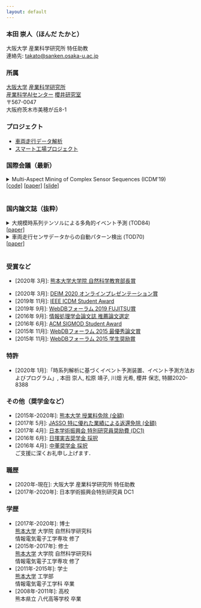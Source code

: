 ```yaml
---
layout: default
---
```


### 本田 崇人（ほんだ たかと）
<!-- 日本学術振興会 特別研究員 (DC1)  
大阪大学 産業科学研究所 博士後期課程3年  
 -->
大阪大学 産業科学研究所 特任助教  
連絡先: <takato@sanken.osaka-u.ac.jp>  

### 所属
[大阪大学](https://www.osaka-u.ac.jp/en/index.html)
[産業科学研究所](https://www.sanken.osaka-u.ac.jp/en/)  
[産業科学AIセンター](https://www.sanken.osaka-u.ac.jp/organization/ai_center/)
[櫻井研究室](https://www.dm.sanken.osaka-u.ac.jp)  
〒567-0047  
大阪府茨木市美穂が丘8-1  

### プロジェクト
- [車両走行データ解析](https://www.dm.sanken.osaka-u.ac.jp/industry/project_vehicle/)  
- [スマート工場プロジェクト](https://www.dm.sanken.osaka-u.ac.jp/industry/project_smart/)  

### 国際会議（最新）
<details>
<summary>
Multi-Aspect Mining of Complex Sensor Sequences (ICDM'19)<br>
<a href="https://github.com/TakatoHonda/CubeMarker">[code]</a>
<a href="https://takatohonda.github.io/paper/paper-icdm19.pdf">[paper]</a>
<a href="https://takatohonda.github.io/slide/slide-icdm19.pdf">[slide]</a>
</summary>
Takato Honda, Yasuko Matsubara, Ryo Neyama, Mutsumi Abe, Yasushi Sakurai: <u>``Multi-Aspect Mining of Complex Sensor Sequences”</u>, IEEE International Conference on Data Mining (ICDM), pp. 299-308, Beijing, China, November 8-11, 2019 (Regular paper) (Acceptance ratio 9.08%).
</details>

<!-- <details>
<summary>
Automatic Mining of Large IoT Sensor Tensor (ICDM'18 Workshop)<br>
<a href="https://ieeexplore.ieee.org/document/8637498">[paper]</a>
</summary>
Takato Honda, Yasuko Matsubara, Yasushi Sakurai: <u>``Automatic Mining of Large IoT Sensor Tensor"</u>, IEEE International Conference on Data Mining (ICDM) Ph.D. Forum, Singapore, November 17-20, 2018.
</details>

<details>
<summary>
Automatic Mining of Geographical Complex Sequences (SIGMOD'16 Workshop)<br>
<a href="https://dl.acm.org/citation.cfm?doid=2926693.2929903">[paper]</a>
</summary>
Takato Honda: <u>``TrailMarker: Automatic Mining of Geographical Complex Sequences"</u>, ACM SIGMOD International Conference on Management of Data (SIGMOD), Ph.D. Symposium, San Francisco, USA, June 2016. 
</details> -->
<br>

### 国内論文誌（抜粋）
<details>
<summary>
大規模時系列テンソルによる多角的イベント予測 (TOD84)<br>
<a href="https://ipsj.ixsq.nii.ac.jp/ej/index.php?active_action=repository_view_main_item_detail&page_id=13&block_id=8&item_id=202955&item_no=1">[paper]</a>
</summary>
本田 崇人, 松原 靖子, 川畑 光希, 櫻井 保志: “大規模時系列テンソルによる多角的イベント予測”, 情報処理学会論文誌:データベース, Vol. 13, No. 1, pp. 8-19, 2020年1月.
</details>

<details>
<summary>
車両走行センサデータからの自動パターン検出 (TOD70)<br>
<a href="https://ipsj.ixsq.nii.ac.jp/ej/?action=pages_view_main&active_action=repository_view_main_item_detail&item_id=174796&item_no=1&page_id=13&block_id=8">[paper]</a>
</summary>
本田 崇人, 松原 靖子, 根山 亮, 櫻井 保志: “車両走行センサデータからの自動パターン検出”, 情報処理学会論文誌:データベース, Vol. 9, No. 3, pp. 1-13, 2016年9月.
</details><br>

### 受賞など
- \[2020年 3月\]: [熊本大学大学院 自然科学教育部長賞](https://takatohonda.github.io/jp)  
<!-- - \[2020年 3月\]: [熊本大学大学院 学業成績優秀者表彰](https://takatohonda.github.io/jp)  
-->
- \[2020年 3月\]: [DEIM 2020 オンラインプレゼンテーション賞](https://db-event.jpn.org/deim2020/post/awards.html)  
- \[2019年 11月\]: [IEEE ICDM Student Award](https://takatohonda.github.io/jp)  
- \[2019年 9月\]: [WebDBフォーラム 2019 FUJITSU賞](https://db-event.jpn.org/webdbf2019/award.html)  
- \[2016年 9月\]: [情報処理学会論文誌 推薦論文選定](https://ipsj.ixsq.nii.ac.jp/ej/?action=pages_view_main&active_action=repository_view_main_item_detail&item_id=174796&item_no=1&page_id=13&block_id=8)  
- \[2016年 6月\]: [ACM SIGMOD Student Award](https://takatohonda.github.io/jp)  
- \[2015年 11月\]: [WebDBフォーラム 2015 最優秀論文賞](https://www.ipsj.or.jp/award/webdb-award2.html)  
- \[2015年 11月\]: [WebDBフォーラム 2015 学生奨励賞](https://db-event.jpn.org/webdbf2015/award.php)  

### 特許
- \[2020年 1月\]:「時系列解析に基づくイベント予測装置、イベント予測方法およびプログラム」,
本田 崇人, 松原 靖子, 川畑 光希, 櫻井 保志,
特願2020-8388  


### その他（奨学金など）
- \[2015年-2020年\]: [熊本大学 授業料免除 (全額)](https://takatohonda.github.io/jp) 
- \[2017年 5月\]: [JASSO 特に優れた業績による返還免除 (全額)](https://www.jasso.go.jp/shogakukin/taiyochu/gyosekimenjyo/index.html)  
- \[2017年 4月\]: [日本学術振興会 特別研究員奨励費 (DC1)](https://www.jsps.go.jp/j-pd/pd_gaiyo.html)  
- \[2016年 6月\]: [日揮実吉奨学金 採択](http://www.jgcs.or.jp)  
- \[2016年 4月\]: [中董奨学金 採択](https://www.nakashima-foundation.org/scholarship/)  
ご支援に深くお礼申し上げます．  


### 職歴
- \[2020年-現在\]: 大阪大学 産業科学研究所 特任助教
- \[2017年-2020年\]: 日本学術振興会特別研究員 DC1

### 学歴
- \[2017年-2020年\]: 博士  
    [熊本大学](https://www.kumamoto-u.ac.jp/) 大学院 自然科学研究科  
    情報電気電子工学専攻 修了  
- \[2015年-2017年\]: 修士  
    [熊本大学](https://www.kumamoto-u.ac.jp/) 大学院 自然科学研究科  
    情報電気電子工学専攻 修了  
- \[2011年-2015年\]: 学士  
    [熊本大学](https://www.kumamoto-u.ac.jp/) 工学部  
    情報電気電子工学科 卒業  
- \[2008年-2011年\]: 高校  
    熊本県立 八代高等学校 卒業  